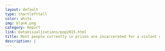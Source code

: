 ```yaml
---
layout: default
type: chartlefttall
color: white
img: blank.png
category: Report
link: DataVisualizations/pop2015.html
title: Most people currently in prison are incarcerated for a violent offense.
description: |
---
```

